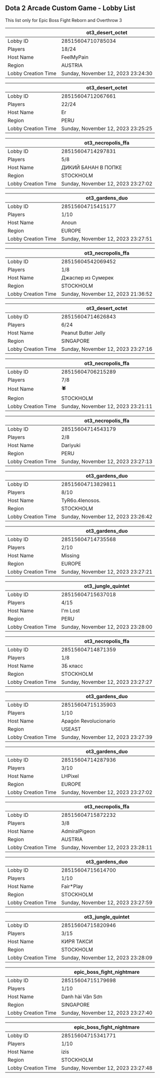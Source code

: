 ## Dota 2 Arcade Custom Game - Lobby List

This list only for Epic Boss Fight Reborn and Overthrow 3

|  | ot3_desert_octet |
| ------ | ------ |
| Lobby ID | 28515604710785034 |
| Players | 18/24 |
| Host Name | FeelMyPain |
| Region | AUSTRIA |
| Lobby Creation Time | Sunday, November 12, 2023 23:24:30 |


|  | ot3_desert_octet |
| ------ | ------ |
| Lobby ID | 28515604712067661 |
| Players | 22/24 |
| Host Name | Er |
| Region | PERU |
| Lobby Creation Time | Sunday, November 12, 2023 23:25:25 |


|  | ot3_necropolis_ffa |
| ------ | ------ |
| Lobby ID | 28515604714297831 |
| Players | 5/8 |
| Host Name | ДИКИЙ БАНАН В ПОПКЕ |
| Region | STOCKHOLM |
| Lobby Creation Time | Sunday, November 12, 2023 23:27:02 |


|  | ot3_gardens_duo |
| ------ | ------ |
| Lobby ID | 28515604715415177 |
| Players | 1/10 |
| Host Name | Anoun |
| Region | EUROPE |
| Lobby Creation Time | Sunday, November 12, 2023 23:27:51 |


|  | ot3_necropolis_ffa |
| ------ | ------ |
| Lobby ID | 28515604542069452 |
| Players | 1/8 |
| Host Name | Джаспер из Сумерек |
| Region | STOCKHOLM |
| Lobby Creation Time | Sunday, November 12, 2023 21:36:52 |


|  | ot3_desert_octet |
| ------ | ------ |
| Lobby ID | 28515604714626843 |
| Players | 6/24 |
| Host Name | Peanut Butter Jelly |
| Region | SINGAPORE |
| Lobby Creation Time | Sunday, November 12, 2023 23:27:16 |


|  | ot3_necropolis_ffa |
| ------ | ------ |
| Lobby ID | 28515604706215289 |
| Players | 7/8 |
| Host Name | 🕷 |
| Region | STOCKHOLM |
| Lobby Creation Time | Sunday, November 12, 2023 23:21:11 |


|  | ot3_necropolis_ffa |
| ------ | ------ |
| Lobby ID | 28515604714543179 |
| Players | 2/8 |
| Host Name | Dariyuki |
| Region | PERU |
| Lobby Creation Time | Sunday, November 12, 2023 23:27:13 |


|  | ot3_gardens_duo |
| ------ | ------ |
| Lobby ID | 28515604713829811 |
| Players | 8/10 |
| Host Name | TyR6o.4lenosos. |
| Region | STOCKHOLM |
| Lobby Creation Time | Sunday, November 12, 2023 23:26:42 |


|  | ot3_gardens_duo |
| ------ | ------ |
| Lobby ID | 28515604714735568 |
| Players | 2/10 |
| Host Name | Missing |
| Region | EUROPE |
| Lobby Creation Time | Sunday, November 12, 2023 23:27:21 |


|  | ot3_jungle_quintet |
| ------ | ------ |
| Lobby ID | 28515604715637018 |
| Players | 4/15 |
| Host Name | I'm Lost |
| Region | PERU |
| Lobby Creation Time | Sunday, November 12, 2023 23:28:00 |


|  | ot3_necropolis_ffa |
| ------ | ------ |
| Lobby ID | 28515604714871359 |
| Players | 1/8 |
| Host Name | 3Б класс |
| Region | STOCKHOLM |
| Lobby Creation Time | Sunday, November 12, 2023 23:27:27 |


|  | ot3_gardens_duo |
| ------ | ------ |
| Lobby ID | 28515604715135903 |
| Players | 1/10 |
| Host Name | Apagón Revolucionario |
| Region | USEAST |
| Lobby Creation Time | Sunday, November 12, 2023 23:27:39 |


|  | ot3_gardens_duo |
| ------ | ------ |
| Lobby ID | 28515604714287936 |
| Players | 3/10 |
| Host Name | LHPixel |
| Region | EUROPE |
| Lobby Creation Time | Sunday, November 12, 2023 23:27:02 |


|  | ot3_necropolis_ffa |
| ------ | ------ |
| Lobby ID | 28515604715872232 |
| Players | 3/8 |
| Host Name | AdmiralPigeon |
| Region | AUSTRIA |
| Lobby Creation Time | Sunday, November 12, 2023 23:28:11 |


|  | ot3_gardens_duo |
| ------ | ------ |
| Lobby ID | 28515604715614700 |
| Players | 1/10 |
| Host Name | Fair*Play |
| Region | STOCKHOLM |
| Lobby Creation Time | Sunday, November 12, 2023 23:27:59 |


|  | ot3_jungle_quintet |
| ------ | ------ |
| Lobby ID | 28515604715820946 |
| Players | 3/15 |
| Host Name | КИРЯ ТАКСИ |
| Region | STOCKHOLM |
| Lobby Creation Time | Sunday, November 12, 2023 23:28:09 |


|  | epic_boss_fight_nightmare |
| ------ | ------ |
| Lobby ID | 28515604715179698 |
| Players | 1/10 |
| Host Name | Danh hài Vân Sơn |
| Region | SINGAPORE |
| Lobby Creation Time | Sunday, November 12, 2023 23:27:40 |


|  | epic_boss_fight_nightmare |
| ------ | ------ |
| Lobby ID | 28515604715341771 |
| Players | 1/10 |
| Host Name | izis |
| Region | STOCKHOLM |
| Lobby Creation Time | Sunday, November 12, 2023 23:27:48 |



